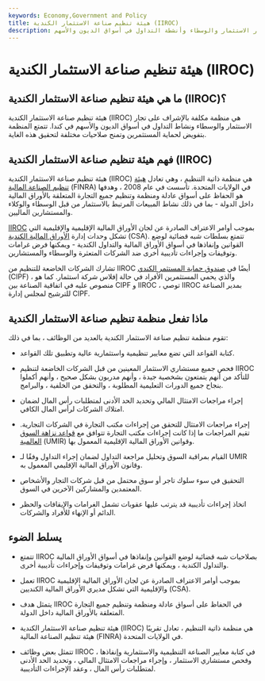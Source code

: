 ```yaml
---
keywords: Economy,Government and Policy
title: هيئة تنظيم صناعة الاستثمار الكندية (IIROC)
description: تشرف منظمة تنظيم صناعة الاستثمار في كندا على تجار الاستثمار والوسطاء وأنشطة التداول في أسواق الديون والأسهم.
---
```


# هيئة تنظيم صناعة الاستثمار الكندية (IIROC)
## ما هي هيئة تنظيم صناعة الاستثمار الكندية (IIROC)؟

هيئة تنظيم صناعة الاستثمار الكندية (IIROC) هي منظمة مكلفة بالإشراف على تجار الاستثمار والوسطاء ونشاط التداول في أسواق الديون والأسهم في كندا. تتمتع المنظمة بتفويض لحماية المستثمرين وتمنح صلاحيات مختلفة لتحقيق هذه الغاية.

## فهم هيئة تنظيم صناعة الاستثمار الكندية (IIROC)

هيئة تنظيم صناعة الاستثمار الكندية (IIROC) هي منظمة ذاتية التنظيم ، وهي تعادل [هيئة تنظيم الصناعة المالية](/finra) (FINRA) في الولايات المتحدة. تأسست في عام 2008 ، وهدفها هو الحفاظ على أسواق عادلة ومنظمة وتنظيم جميع التجارة المتعلقة بالأوراق المالية داخل الدولة - بما في ذلك نشاط المبيعات المرتبط بالاستثمار من قبل الوسطاء والوكلاء والمستشارين الماليين.

[IIROC](/csa) بموجب أوامر الاعتراف الصادرة عن لجان الأوراق المالية الإقليمية والإقليمية التي تشكل وحدات إدارة [الأوراق المالية الكندية](/csa) (CSA). تتمتع بسلطات شبه قضائية لوضع القوانين وإنفاذها في أسواق الأوراق المالية والتداول الكندية - ويمكنها فرض غرامات وتوقيفات وإجراءات تأديبية أخرى ضد الشركات المتعثرة والوسطاء والمستشارين.

تشارك الشركات الخاضعة للتنظيم من IIROC أيضًا في [صندوق حماية المستثمر الكندي](/cipf) (CIPF) ، والذي يحمي المستثمرين الأفراد في حالة إفلاس شركة استثمار. كما هو منصوص عليه في اتفاقية الصناعة بين CIPF و IIROC ، توصي IIROC بمدير الصناعة للترشيح لمجلس إدارة CIPF.

## ماذا تفعل منظمة تنظيم صناعة الاستثمار الكندية

تقوم منظمة تنظيم صناعة الاستثمار الكندية بالعديد من الوظائف ، بما في ذلك:

- كتابة القواعد التي تضع معايير تنظيمية واستثمارية عالية وتطبيق تلك القواعد.

- فحص جميع مستشاري الاستثمار المعينين من قبل الشركات الخاضعة لتنظيم IIROC للتأكد من أنهم يتمتعون بشخصية جيدة ، وأنهم مدربون بشكل صحيح ، وأنهم أكملوا بنجاح جميع الدورات التعليمية المطلوبة ، والتحقق من الخلفية ، والبرامج.

- إجراء مراجعات الامتثال المالي وتحديد الحد الأدنى لمتطلبات رأس المال لضمان امتلاك الشركات لرأس المال الكافي.

- إجراء مراجعات الامتثال للتحقق من إجراءات مكتب التجارة في الشركات التجارية. تقيم المراجعات ما إذا كانت إجراءات مكتب التجارة تتوافق مع [قواعد نزاهة السوق العالمية](/umir) (UMIR) وقوانين الأوراق المالية الإقليمية المعمول بها.

- القيام بمراقبة السوق وتحليل مراجعة التداول لضمان إجراء التداول وفقًا لـ UMIR وقانون الأوراق المالية الإقليمي المعمول به.

- التحقيق في سوء سلوك تاجر أو سوق محتمل من قبل شركات التجار والأشخاص المعتمدين والمشاركين الآخرين في السوق.

- اتخاذ إجراءات تأديبية قد يترتب عليها عقوبات تشمل الغرامات والإيقافات والحظر الدائم أو الإنهاء للأفراد والشركات.

## يسلط الضوء

- تتمتع IIROC بصلاحيات شبه قضائية لوضع القوانين وإنفاذها في أسواق الأوراق المالية والتداول الكندية ، ويمكنها فرض غرامات وتوقيفات وإجراءات تأديبية أخرى.

- تعمل IIROC بموجب أوامر الاعتراف الصادرة عن لجان الأوراق المالية الإقليمية والإقليمية التي تشكل مديري الأوراق المالية الكنديين (CSA).

- يتمثل هدف IIROC في الحفاظ على أسواق عادلة ومنظمة وتنظيم جميع التجارة المتعلقة بالأوراق المالية داخل الدولة.

- هيئة تنظيم صناعة الاستثمار الكندية (IIROC) هي منظمة ذاتية التنظيم ، تعادل تقريبًا هيئة تنظيم الصناعة المالية (FINRA) في الولايات المتحدة.

- تتمثل بعض وظائف IIROC في كتابة معايير الصناعة التنظيمية والاستثمارية وإنفاذها ، وفحص مستشاري الاستثمار ، وإجراء مراجعات الامتثال المالي ، وتحديد الحد الأدنى لمتطلبات رأس المال ، وعقد الإجراءات التأديبية.

